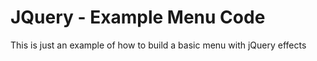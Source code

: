# JQuery - Example Menu Code

This is just an example of how to build a basic menu with jQuery effects